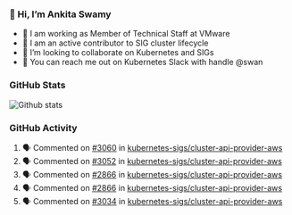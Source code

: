 ### 👋 Hi, I’m Ankita Swamy 

- 💼 I am working as Member of Technical Staff at VMware
- 👀 I am an active contributor to SIG cluster lifecycle 
- 💞️ I’m looking to collaborate on Kubernetes and SIGs
- 💬 You can reach me out on Kubernetes Slack with handle @swan

### GitHub Stats
![Github stats](https://github-readme-stats.vercel.app/api?username=Ankitasw&count_private=true&show_icons=true&theme=tokyonight)

### GitHub Activity 
<!--START_SECTION:activity-->
1. 🗣 Commented on [#3060](https://github.com/kubernetes-sigs/cluster-api-provider-aws/issues/3060) in [kubernetes-sigs/cluster-api-provider-aws](https://github.com/kubernetes-sigs/cluster-api-provider-aws)
2. 🗣 Commented on [#3052](https://github.com/kubernetes-sigs/cluster-api-provider-aws/issues/3052) in [kubernetes-sigs/cluster-api-provider-aws](https://github.com/kubernetes-sigs/cluster-api-provider-aws)
3. 🗣 Commented on [#2866](https://github.com/kubernetes-sigs/cluster-api-provider-aws/issues/2866) in [kubernetes-sigs/cluster-api-provider-aws](https://github.com/kubernetes-sigs/cluster-api-provider-aws)
4. 🗣 Commented on [#2866](https://github.com/kubernetes-sigs/cluster-api-provider-aws/issues/2866) in [kubernetes-sigs/cluster-api-provider-aws](https://github.com/kubernetes-sigs/cluster-api-provider-aws)
5. 🗣 Commented on [#3034](https://github.com/kubernetes-sigs/cluster-api-provider-aws/issues/3034) in [kubernetes-sigs/cluster-api-provider-aws](https://github.com/kubernetes-sigs/cluster-api-provider-aws)
<!--END_SECTION:activity-->
